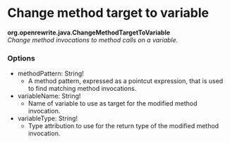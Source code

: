 # Change method target to variable

**org.openrewrite.java.ChangeMethodTargetToVariable**  
_Change method invocations to method calls on a variable._

### Options

* methodPattern: String!
  * A method pattern, expressed as a pointcut expression, that is used to find matching method invocations.
* variableName: String!
  * Name of variable to use as target for the modified method invocation.
* variableType: String!
  * Type attribution to use for the return type of the modified method invocation.


